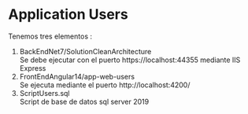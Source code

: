 # Application Users
Tenemos tres elementos :
 1. BackEndNet7/SolutionCleanArchitecture        
     Se debe ejecutar con el puerto https://localhost:44355 mediante IIS Express
 2. FrontEndAngular14/app-web-users         
     Se ejecuta mediante el puerto http://localhost:4200/
 3. ScriptUsers.sql         
     Script de base de datos sql server 2019
